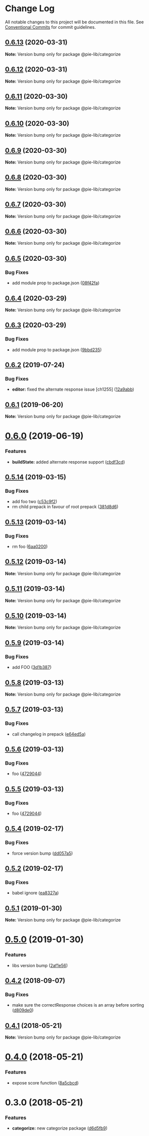 # Change Log

All notable changes to this project will be documented in this file.
See [Conventional Commits](https://conventionalcommits.org) for commit guidelines.

## [0.6.13](https://github.com/pie-framework/pie-lib/compare/@pie-lib/categorize@0.6.12...@pie-lib/categorize@0.6.13) (2020-03-31)

**Note:** Version bump only for package @pie-lib/categorize





## [0.6.12](https://github.com/pie-framework/pie-lib/compare/@pie-lib/categorize@0.6.11...@pie-lib/categorize@0.6.12) (2020-03-31)

**Note:** Version bump only for package @pie-lib/categorize





## [0.6.11](https://github.com/pie-framework/pie-lib/compare/@pie-lib/categorize@0.6.10...@pie-lib/categorize@0.6.11) (2020-03-30)

**Note:** Version bump only for package @pie-lib/categorize





## [0.6.10](https://github.com/pie-framework/pie-lib/compare/@pie-lib/categorize@0.6.9...@pie-lib/categorize@0.6.10) (2020-03-30)

**Note:** Version bump only for package @pie-lib/categorize





## [0.6.9](https://github.com/pie-framework/pie-lib/compare/@pie-lib/categorize@0.6.8...@pie-lib/categorize@0.6.9) (2020-03-30)

**Note:** Version bump only for package @pie-lib/categorize





## [0.6.8](https://github.com/pie-framework/pie-lib/compare/@pie-lib/categorize@0.6.7...@pie-lib/categorize@0.6.8) (2020-03-30)

**Note:** Version bump only for package @pie-lib/categorize





## [0.6.7](https://github.com/pie-framework/pie-lib/compare/@pie-lib/categorize@0.6.6...@pie-lib/categorize@0.6.7) (2020-03-30)

**Note:** Version bump only for package @pie-lib/categorize





## [0.6.6](https://github.com/pie-framework/pie-lib/compare/@pie-lib/categorize@0.6.5...@pie-lib/categorize@0.6.6) (2020-03-30)

**Note:** Version bump only for package @pie-lib/categorize





## [0.6.5](https://github.com/pie-framework/pie-lib/compare/@pie-lib/categorize@0.6.4...@pie-lib/categorize@0.6.5) (2020-03-30)


### Bug Fixes

* add module prop to package.json ([08f42fa](https://github.com/pie-framework/pie-lib/commit/08f42fa))





## [0.6.4](https://github.com/pie-framework/pie-lib/compare/@pie-lib/categorize@0.6.3...@pie-lib/categorize@0.6.4) (2020-03-29)

**Note:** Version bump only for package @pie-lib/categorize





## [0.6.3](https://github.com/pie-framework/pie-lib/compare/@pie-lib/categorize@0.6.2...@pie-lib/categorize@0.6.3) (2020-03-29)


### Bug Fixes

* add module prop to package.json ([9bbd235](https://github.com/pie-framework/pie-lib/commit/9bbd235))





## [0.6.2](https://github.com/pie-framework/pie-lib/compare/@pie-lib/categorize@0.6.1...@pie-lib/categorize@0.6.2) (2019-07-24)


### Bug Fixes

* **editor:** fixed the alternate response issue [ch1255] ([12a9abb](https://github.com/pie-framework/pie-lib/commit/12a9abb))





## [0.6.1](https://github.com/pie-framework/pie-lib/compare/@pie-lib/categorize@0.6.0...@pie-lib/categorize@0.6.1) (2019-06-20)

**Note:** Version bump only for package @pie-lib/categorize





# [0.6.0](https://github.com/pie-framework/pie-lib/compare/@pie-lib/categorize@0.5.14...@pie-lib/categorize@0.6.0) (2019-06-19)


### Features

* **buildState:** added alternate response support ([cbdf3cd](https://github.com/pie-framework/pie-lib/commit/cbdf3cd))





## [0.5.14](https://github.com/pie-framework/pie-lib/compare/@pie-lib/categorize@0.5.13...@pie-lib/categorize@0.5.14) (2019-03-15)


### Bug Fixes

* add foo two ([c53c9f2](https://github.com/pie-framework/pie-lib/commit/c53c9f2))
* rm child prepack in favour of root prepack ([381d8d6](https://github.com/pie-framework/pie-lib/commit/381d8d6))





## [0.5.13](https://github.com/pie-framework/pie-lib/compare/@pie-lib/categorize@0.5.12...@pie-lib/categorize@0.5.13) (2019-03-14)


### Bug Fixes

* rm foo ([6aa0200](https://github.com/pie-framework/pie-lib/commit/6aa0200))





## [0.5.12](https://github.com/pie-framework/pie-lib/compare/@pie-lib/categorize@0.5.11...@pie-lib/categorize@0.5.12) (2019-03-14)

**Note:** Version bump only for package @pie-lib/categorize





## [0.5.11](https://github.com/pie-framework/pie-lib/compare/@pie-lib/categorize@0.5.10...@pie-lib/categorize@0.5.11) (2019-03-14)

**Note:** Version bump only for package @pie-lib/categorize





## [0.5.10](https://github.com/pie-framework/pie-lib/compare/@pie-lib/categorize@0.5.9...@pie-lib/categorize@0.5.10) (2019-03-14)

**Note:** Version bump only for package @pie-lib/categorize





## [0.5.9](https://github.com/pie-framework/pie-lib/compare/@pie-lib/categorize@0.5.8...@pie-lib/categorize@0.5.9) (2019-03-14)


### Bug Fixes

* add FOO ([3d1b387](https://github.com/pie-framework/pie-lib/commit/3d1b387))





## [0.5.8](https://github.com/pie-framework/pie-lib/compare/@pie-lib/categorize@0.5.7...@pie-lib/categorize@0.5.8) (2019-03-13)

**Note:** Version bump only for package @pie-lib/categorize





## [0.5.7](https://github.com/pie-framework/pie-lib/compare/@pie-lib/categorize@0.5.6...@pie-lib/categorize@0.5.7) (2019-03-13)


### Bug Fixes

* call changelog in prepack ([e64ed5a](https://github.com/pie-framework/pie-lib/commit/e64ed5a))





## [0.5.6](https://github.com/pie-framework/pie-lib/compare/@pie-lib/categorize@0.5.4...@pie-lib/categorize@0.5.6) (2019-03-13)


### Bug Fixes

* foo ([4729044](https://github.com/pie-framework/pie-lib/commit/4729044))





## [0.5.5](https://github.com/pie-framework/pie-lib/compare/@pie-lib/categorize@0.5.4...@pie-lib/categorize@0.5.5) (2019-03-13)


### Bug Fixes

* foo ([4729044](https://github.com/pie-framework/pie-lib/commit/4729044))





## [0.5.4](https://github.com/pie-framework/pie-lib/compare/@pie-lib/categorize@0.5.2...@pie-lib/categorize@0.5.4) (2019-02-17)


### Bug Fixes

* force version bump ([dd057a5](https://github.com/pie-framework/pie-lib/commit/dd057a5))





## [0.5.2](https://github.com/pie-framework/pie-lib/compare/@pie-lib/categorize@0.5.1...@pie-lib/categorize@0.5.2) (2019-02-17)


### Bug Fixes

* babel ignore ([ea8327a](https://github.com/pie-framework/pie-lib/commit/ea8327a))





## [0.5.1](https://github.com/pie-framework/pie-lib/compare/@pie-lib/categorize@0.5.0...@pie-lib/categorize@0.5.1) (2019-01-30)

**Note:** Version bump only for package @pie-lib/categorize





# [0.5.0](https://github.com/pie-framework/pie-lib/compare/@pie-lib/categorize@0.4.2...@pie-lib/categorize@0.5.0) (2019-01-30)


### Features

* libs version bump ([2af1e56](https://github.com/pie-framework/pie-lib/commit/2af1e56))





<a name="0.4.2"></a>
## [0.4.2](https://github.com/pie-framework/pie-lib/compare/@pie-lib/categorize@0.4.1...@pie-lib/categorize@0.4.2) (2018-09-07)


### Bug Fixes

* make sure the correctResponse choices is an array before sorting ([d809de0](https://github.com/pie-framework/pie-lib/commit/d809de0))




<a name="0.4.1"></a>
## [0.4.1](https://github.com/pie-framework/pie-lib/compare/@pie-lib/categorize@0.4.0...@pie-lib/categorize@0.4.1) (2018-05-21)




**Note:** Version bump only for package @pie-lib/categorize

<a name="0.4.0"></a>
# [0.4.0](https://github.com/pie-framework/pie-lib/compare/@pie-lib/categorize@0.3.0...@pie-lib/categorize@0.4.0) (2018-05-21)


### Features

* expose score function ([8a5cbcd](https://github.com/pie-framework/pie-lib/commit/8a5cbcd))




<a name="0.3.0"></a>
# 0.3.0 (2018-05-21)


### Features

* **categorize:** new categorize package ([d6d5fb9](https://github.com/pie-framework/pie-lib/commit/d6d5fb9))
